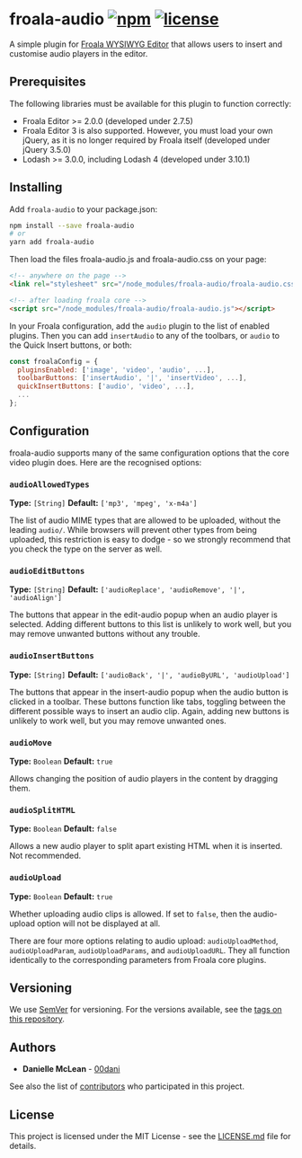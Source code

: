 # froala-audio [![npm](https://img.shields.io/npm/v/froala-audio.svg)](https://www.npmjs.com/package/froala-audio) [![license](https://img.shields.io/npm/l/froala-audio.svg)](LICENSE.md)

A simple plugin for [Froala WYSIWYG Editor](https://www.froala.com/wysiwyg-editor/) that allows users to insert and customise audio players in the editor.

## Prerequisites

The following libraries must be available for this plugin to function correctly:

* Froala Editor >= 2.0.0 (developed under 2.7.5)
* Froala Editor 3 is also supported. However, you must load your own jQuery, as it is no longer required by Froala itself (developed under jQuery 3.5.0)
* Lodash >= 3.0.0, including Lodash 4 (developed under 3.10.1)

## Installing

Add `froala-audio` to your package.json:
```bash
npm install --save froala-audio
# or
yarn add froala-audio
```

Then load the files froala-audio.js and froala-audio.css on your page:
```html
<!-- anywhere on the page -->
<link rel="stylesheet" src="/node_modules/froala-audio/froala-audio.css" />

<!-- after loading froala core -->
<script src="/node_modules/froala-audio/froala-audio.js"></script>
```

In your Froala configuration, add the `audio` plugin to the list of enabled plugins. Then you can add `insertAudio` to any of the toolbars, or `audio` to the Quick Insert buttons, or both:
```javascript
const froalaConfig = {
  pluginsEnabled: ['image', 'video', 'audio', ...],
  toolbarButtons: ['insertAudio', '|', 'insertVideo', ...],
  quickInsertButtons: ['audio', 'video', ...],
  ...
};
```

## Configuration

froala-audio supports many of the same configuration options that the core video plugin does. Here are the recognised options:

### `audioAllowedTypes`

**Type:** `[String]`
**Default:** `['mp3', 'mpeg', 'x-m4a']` 

The list of audio MIME types that are allowed to be uploaded, without the leading `audio/`. While browsers will prevent other types from being uploaded, this restriction is easy to dodge - so we strongly recommend that you check the type on the server as well.

### `audioEditButtons`

**Type:** `[String]`
**Default:** `['audioReplace', 'audioRemove', '|', 'audioAlign']`

The buttons that appear in the edit-audio popup when an audio player is selected. Adding different buttons to this list is unlikely to work well, but you may remove unwanted buttons without any trouble.

### `audioInsertButtons`

**Type:** `[String]`
**Default:** `['audioBack', '|', 'audioByURL', 'audioUpload']`

The buttons that appear in the insert-audio popup when the audio button is clicked in a toolbar. These buttons function like tabs, toggling between the different possible ways to insert an audio clip. Again, adding new buttons is unlikely to work well, but you may remove unwanted ones.

### `audioMove`

**Type:** `Boolean`
**Default:** `true`

Allows changing the position of audio players in the content by dragging them.

### `audioSplitHTML`

**Type:** `Boolean`
**Default:** `false`

Allows a new audio player to split apart existing HTML when it is inserted. Not recommended.

### `audioUpload`

**Type:** `Boolean`
**Default:** `true`

Whether uploading audio clips is allowed. If set to `false`, then the audio-upload option will not be displayed at all.

There are four more options relating to audio upload: `audioUploadMethod`, `audioUploadParam`, `audioUploadParams`, and `audioUploadURL`. They all function identically to the corresponding parameters from Froala core plugins.

## Versioning

We use [SemVer](http://semver.org/) for versioning. For the versions available, see the [tags on this repository](https://github.com/ecoach-lms/froala-audio/tags). 

## Authors

* **Danielle McLean** - [00dani](https://github.com/00dani)

See also the list of [contributors](https://github.com/ecoach-lms/froala-audio/contributors) who participated in this project.

## License

This project is licensed under the MIT License - see the [LICENSE.md](LICENSE.md) file for details.
